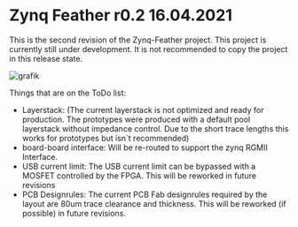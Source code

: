 # Zynq Feather r0.2 16.04.2021
This is the second revision of the Zynq-Feather project. This project is currently still under development. It is not recommended to copy the project in this release state.

![grafik](https://user-images.githubusercontent.com/63359549/114945997-a781c400-9e4a-11eb-81fe-fdaec2c6c07d.png)


Things that are on the ToDo list:
-	Layerstack: (The current layerstack is not optimized and ready for production. The prototypes were produced with a default pool layerstack without impedance control. Due to the short trace lengths this works for prototypes but isn´t recommended)
-	board-board interface: Will be re-routed to support the zynq RGMII Interface.
-	USB current limit: The USB current limit can be bypassed with a MOSFET controlled by the FPGA. This will be reworked in future revisions
-	PCB Designrules: The current PCB Fab designrules required by the layout are 80um trace clearance and thickness. This will be reworked (if possible) in future revisions.
